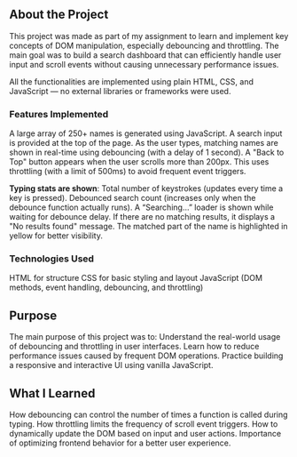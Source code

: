 ## About the Project
This project was made as part of my assignment to learn and implement key concepts of DOM manipulation, especially debouncing and throttling. The main goal was to build a search dashboard that can efficiently handle user input and scroll events without causing unnecessary performance issues.

All the functionalities are implemented using plain HTML, CSS, and JavaScript — no external libraries or frameworks were used.

### Features Implemented
A large array of 250+ names is generated using JavaScript.
A search input is provided at the top of the page.
As the user types, matching names are shown in real-time using debouncing (with a delay of 1 second).
A "Back to Top" button appears when the user scrolls more than 200px. This uses throttling (with a limit of 500ms) to avoid frequent event triggers.

**Typing stats are shown**:
Total number of keystrokes (updates every time a key is pressed).
Debounced search count (increases only when the debounce function actually runs).
A “Searching...” loader is shown while waiting for debounce delay.
If there are no matching results, it displays a "No results found" message.
The matched part of the name is highlighted in yellow for better visibility.

### Technologies Used
HTML for structure
CSS for basic styling and layout
JavaScript (DOM methods, event handling, debouncing, and throttling)

## Purpose
The main purpose of this project was to:
Understand the real-world usage of debouncing and throttling in user interfaces.
Learn how to reduce performance issues caused by frequent DOM operations.
Practice building a responsive and interactive UI using vanilla JavaScript.

## What I Learned
How debouncing can control the number of times a function is called during typing.
How throttling limits the frequency of scroll event triggers.
How to dynamically update the DOM based on input and user actions.
Importance of optimizing frontend behavior for a better user experience.